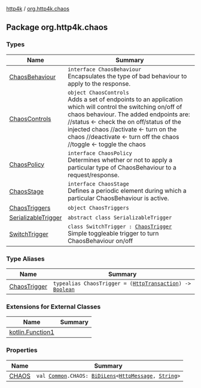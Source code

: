 [http4k](../index.md) / [org.http4k.chaos](./index.md)

## Package org.http4k.chaos

### Types

| Name | Summary |
|---|---|
| [ChaosBehaviour](-chaos-behaviour/index.md) | `interface ChaosBehaviour`<br>Encapsulates the type of bad behaviour to apply to the response. |
| [ChaosControls](-chaos-controls/index.md) | `object ChaosControls`<br>Adds a set of endpoints to an application which will control the switching on/off of chaos behaviour. The added endpoints are: //status &lt;- check the on off/status of the injected chaos //activate &lt;- turn on the chaos //deactivate &lt;- turn off the chaos //toggle &lt;- toggle the chaos |
| [ChaosPolicy](-chaos-policy/index.md) | `interface ChaosPolicy`<br>Determines whether or not to apply a particular type of ChaosBehaviour to a request/response. |
| [ChaosStage](-chaos-stage/index.md) | `interface ChaosStage`<br>Defines a periodic element during which a particular ChaosBehaviour is active. |
| [ChaosTriggers](-chaos-triggers/index.md) | `object ChaosTriggers` |
| [SerializableTrigger](-serializable-trigger/index.md) | `abstract class SerializableTrigger` |
| [SwitchTrigger](-switch-trigger/index.md) | `class SwitchTrigger : `[`ChaosTrigger`](-chaos-trigger.md)<br>Simple toggleable trigger to turn ChaosBehaviour on/off |

### Type Aliases

| Name | Summary |
|---|---|
| [ChaosTrigger](-chaos-trigger.md) | `typealias ChaosTrigger = (`[`HttpTransaction`](../org.http4k.core/-http-transaction/index.md)`) -> `[`Boolean`](https://kotlinlang.org/api/latest/jvm/stdlib/kotlin/-boolean/index.html) |

### Extensions for External Classes

| Name | Summary |
|---|---|
| [kotlin.Function1](kotlin.-function1/index.md) |  |

### Properties

| Name | Summary |
|---|---|
| [CHAOS](-c-h-a-o-s.md) | `val `[`Common`](../org.http4k.lens/-header/-common/index.md)`.CHAOS: `[`BiDiLens`](../org.http4k.lens/-bi-di-lens/index.md)`<`[`HttpMessage`](../org.http4k.core/-http-message/index.md)`, `[`String`](https://kotlinlang.org/api/latest/jvm/stdlib/kotlin/-string/index.html)`>` |
